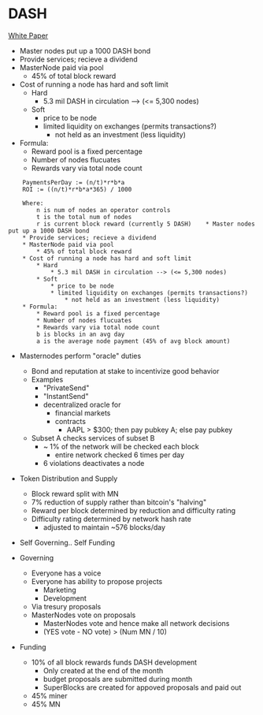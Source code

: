 # DASH

[White Paper](https://github.com/dashpay/dash/wiki/Whitepaper)

* Master nodes put up a 1000 DASH bond
* Provide services; recieve a dividend
* MasterNode paid via pool 
    * 45% of total block reward
* Cost of running a node has hard and soft limit
    * Hard
        * 5.3 mil DASH in circulation --> (<= 5,300 nodes)
    * Soft
         * price to be node
         * limited liquidity on exchanges (permits transactions?)
             * not held as an investment (less liquidity)
 * Formula:
     * Reward pool is a fixed percentage
     * Number of nodes flucuates
     * Rewards vary via total node count

~~~~
    PaymentsPerDay := (n/t)*r*b*a 
    ROI := ((n/t)*r*b*a*365) / 1000
    
    Where:
        n is num of nodes an operator controls
        t is the total num of nodes
        r is current block reward (currently 5 DASH)    * Master nodes put up a 1000 DASH bond
    * Provide services; recieve a dividend
    * MasterNode paid via pool 
        * 45% of total block reward
    * Cost of running a node has hard and soft limit
        * Hard
            * 5.3 mil DASH in circulation --> (<= 5,300 nodes)
        * Soft
            * price to be node
            * limited liquidity on exchanges (permits transactions?)
                * not held as an investment (less liquidity)
    * Formula:
        * Reward pool is a fixed percentage
        * Number of nodes flucuates
        * Rewards vary via total node count
        b is blocks in an avg day
        a is the average node payment (45% of avg block amount)
~~~~

* Masternodes perform "oracle" duties
    * Bond and reputation at stake to incentivize good behavior
    * Examples 
        * "PrivateSend"
        * "InstantSend"
        * decentralized oracle for 
            * financial markets
            * contracts
                * AAPL > $300; then pay pubkey A; else pay pubkey
    * Subset A checks services of subset B
        * ~ 1% of the network will be checked each block
            * entire network checked 6 times per day
        * 6 violations deactivates a node

* Token Distribution and Supply
    * Block reward split with MN
    * 7% reduction of supply rather than bitcoin's "halving"
    * Reward per block determined by reduction and difficulty rating
    * Difficulty rating determined by network hash rate
        * adjusted to maintain ~576 blocks/day
    
* Self Governing.. Self Funding
* Governing
    * Everyone has a voice
    * Everyone has ability to propose projects
        * Marketing
        * Development
    * Via tresury proposals
    * MasterNodes vote on proposals
        * MasterNodes vote and hence make all network decisions
        * (YES vote - NO vote) > (Num MN / 10)
* Funding
    * 10% of all block rewards funds DASH development
        * Only created at the end of the month
        * budget proposals are submitted during month
        * SuperBlocks are created for appoved proposals and paid out
    * 45% miner
    * 45% MN














































